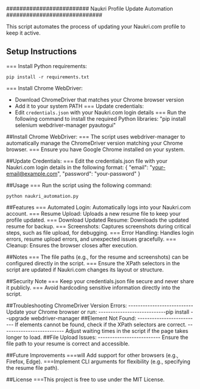 ######################### Naukri Profile Update Automation #############################

This script automates the process of updating your Naukri.com profile to keep it active.

## Setup Instructions
=== Install Python requirements:
   ```
   pip install -r requirements.txt
   ```
=== Install Chrome WebDriver:
   - Download ChromeDriver that matches your Chrome browser version
   - Add it to your system PATH
=== Update credentials:
   - Edit `credentials.json` with your Naukri.com login details
=== Run the following command to install the required Python libraries:
"pip install selenium webdriver-manager pyautogui"


##Install Chrome WebDriver:
=== The script uses webdriver-manager to automatically manage the ChromeDriver version matching your Chrome browser.
=== Ensure you have Google Chrome installed on your system.

##Update Credentials:
=== Edit the credentials.json file with your Naukri.com login details in the following format:
{ 
"email": "your-email@example.com",
 "password": "your-password"
}

##Usage
=== Run the script using the following command:
```
python naukri_automation.py
```


##Features
=== Automated Login: Automatically logs into your Naukri.com account.
=== Resume Upload: Uploads a new resume file to keep your profile updated.
=== Download Updated Resume: Downloads the updated resume for backup.
=== Screenshots: Captures screenshots during critical steps, such as file upload, for debugging.
=== Error Handling: Handles login errors, resume upload errors, and unexpected issues gracefully.
=== Cleanup: Ensures the browser closes after execution.



##Notes
=== The file paths (e.g., for the resume and screenshots) can be configured directly in the script.
=== Ensure the XPath selectors in the script are updated if Naukri.com changes its layout or structure.

##Security Note
=== Keep your credentials.json file secure and never share it publicly.
=== Avoid hardcoding sensitive information directly into the script.

##Troubleshooting
ChromeDriver Version Errors:
--------------------------- Update your Chrome browser or run:
----------------------------pip install --upgrade webdriver-manager
##Element Not Found:
-------------------------- If elements cannot be found, check if the XPath selectors are correct.
-------------------------- Adjust waiting times in the script if the page takes longer to load.
##File Upload Issues:
-------------------------- Ensure the file path to your resume is correct and accessible.

##Future Improvements
===will Add support for other browsers (e.g., Firefox, Edge).
===Implement CLI arguments for flexibility (e.g., specifying the resume file path).


##License
===This project is free to use under the MIT License.
